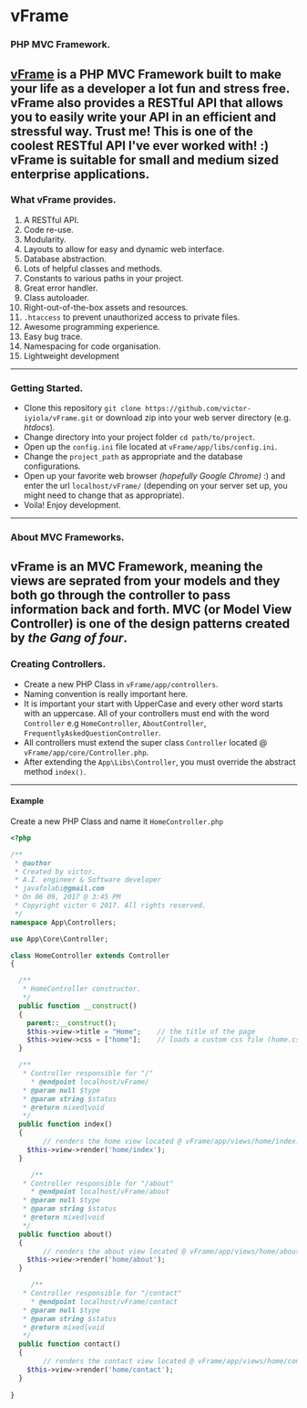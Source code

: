 # vFrame
### PHP MVC Framework.

[vFrame](https://github.com/victor-iyiola/vFrame#readme) is a PHP MVC Framework built to make your life as a developer a lot fun and stress free.
**vFrame** also provides a RESTful API that allows you to easily write your API in an efficient and stressful way. Trust me! This is one of the coolest RESTful API I've ever worked with! :)
**vFrame** is suitable for small and medium sized enterprise applications.
----------

### What vFrame provides.
1. A RESTful API.
2. Code re-use.
3. Modularity.
4. Layouts to allow for easy and dynamic web interface.
5. Database abstraction.
6. Lots of helpful classes and methods.
7. Constants to various paths in your project.
8. Great error handler.
9. Class autoloader.
10. Right-out-of-the-box assets and resources.
11. `.htaccess` to prevent unauthorized access to private files.
12. Awesome programming experience.
13. Easy bug trace.
14. Namespacing for code organisation.
15. Lightweight development
----------

### Getting Started.
- Clone this repository `git clone https://github.com/victor-iyiola/vFrame.git` or download zip into your web server directory (e.g. _htdocs_).
- Change directory into your project folder `cd path/to/project`.
- Open up the `config.ini` file located at `vFrame/app/libs/config.ini`.
- Change the `project_path` as appropriate and the database configurations.
- Open up your favorite web browser _(hopefully Google Chrome)_ :) and enter the url `localhost/vFrame/` (depending on your server set up, you might need to change that as appropriate).
- Voila! Enjoy development.
----------

### About MVC Frameworks.
**vFrame** is an MVC Framework, meaning the views are seprated from your models and they both go through the controller to pass information back and forth.
MVC (or Model View Controller) is one of the design patterns created by _the Gang of four_.
----------

### Creating Controllers.
- Create a new PHP Class in `vFrame/app/controllers`.
- Naming convention is really important here.
- It is important your start with UpperCase and every other word starts with an uppercase. All of your controllers must end with the word `Controller` e.g `HomeController`, `AboutController`, `FrequentlyAskedQuestionController`.
- All controllers must extend the super class `Controller` located @ `vFrame/app/core/Controller.php`.
- After extending the `App\Libs\Controller`, you must override the abstract method `index()`.
----------

#### Example
Create a new PHP Class and name it `HomeController.php`
```PHP
<?php

/**
 * @author
 * Created by victor.
 * A.I. engineer & Software developer
 * javafolabi@gmail.com
 * On 06 09, 2017 @ 3:45 PM
 * Copyright victor © 2017. All rights reserved.
 */
namespace App\Controllers;

use App\Core\Controller;

class HomeController extends Controller
{

  /**
   * HomeController constructor.
   */
  public function __construct()
  {
    parent::__construct();
    $this->view->title = "Home";	// the title of the page
    $this->view->css = ["home"];	// loads a custom css file (home.css)
  }

  /**
   * Controller responsible for "/"
	 * @endpoint localhost/vFrame/
   * @param null $type
   * @param string $status
   * @return mixed|void
   */
  public function index()
  {
		// renders the home view located @ vFrame/app/views/home/index.php
    $this->view->render('home/index'); 
  }

	 /**
   * Controller responsible for "/about"
	 * @endpoint localhost/vFrame/about
   * @param null $type
   * @param string $status
   * @return mixed|void
   */
  public function about()
  {
		// renders the about view located @ vFrame/app/views/home/about.php
    $this->view->render('home/about'); 
  }

	 /**
   * Controller responsible for "/contact"
	 * @endpoint localhost/vFrame/contact
   * @param null $type
   * @param string $status
   * @return mixed|void
   */
  public function contact()
  {
		// renders the contact view located @ vFrame/app/views/home/contact.php
    $this->view->render('home/contact'); 
  }
	
}
```